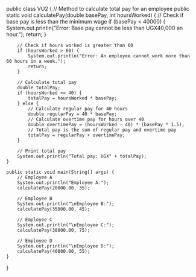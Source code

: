 public class VU2 {
    // Method to calculate total pay for an employee
    public static void calculatePay(double basePay, int hoursWorked) {
        // Check if base pay is less than the minimum wage
        if (basePay < 40000) {
            System.out.println("Error: Base pay cannot be less than UGX40,000 an hour.");
            return;
        }
        
        // Check if hours worked is greater than 60
        if (hoursWorked > 60) {
            System.out.println("Error: An employee cannot work more than 60 hours in a week.");
            return;
        }
        
        // Calculate total pay
        double totalPay;
        if (hoursWorked <= 40) {
            totalPay = hoursWorked * basePay;
        } else {
            // Calculate regular pay for 40 hours
            double regularPay = 40 * basePay;
            // Calculate overtime pay for hours over 40
            double overtimePay = (hoursWorked - 40) * (basePay * 1.5);
            // Total pay is the sum of regular pay and overtime pay
            totalPay = regularPay + overtimePay;
        }
        
        // Print total pay
        System.out.println("Total pay: UGX" + totalPay);
    }
    
    public static void main(String[] args) {
        // Employee A
        System.out.println("Employee A:");
        calculatePay(28000.00, 35);
        
        // Employee B
        System.out.println("\nEmployee B:");
        calculatePay(35000.00, 45);
        
        // Employee C
        System.out.println("\nEmployee C:");
        calculatePay(38000.00, 75);
        
        // Employee D
        System.out.println("\nEmployee D:");
        calculatePay(40000.00, 55);
    }
}

